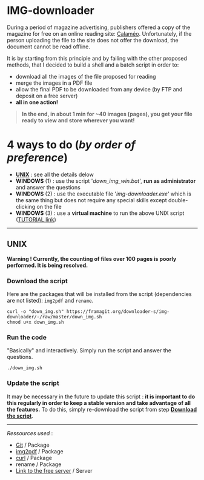 # IMG-downloader

During a period of magazine advertising, publishers offered a copy of the magazine for free on an online reading site: [Calaméo](https://calameo.com). Unfortunately, if the person uploading the file to the site does not offer the download, the document cannot be read offline.

It is by starting from this principle and by failing with the other proposed methods, that I decided to build a shell and a batch script in order to:
- download all the images of the file proposed for reading
- merge the images in a PDF file
- allow the final PDF to be downloaded from any device (by FTP and deposit on a free server)
- **all in one action!**

> **In the end, in about 1 min for ~40 images (pages), you get your file ready to view and store wherever you want!**

# 4 ways to do (*by order of preference*)
- **[UNIX](#unix)** : see all the details delow
- **WINDOWS** (1) : use the script '*down_img_win.bat*', **run as administrator** and answer the questions
- **WINDOWS** (2) : use the executable file '*img-downloader.exe*' which is the same thing but does not require any special skills except double-clicking on the file
- **WINDOWS** (3) : use a **virtual machine** to run the above UNIX script ([TUTORIAL link](https://medium.com/platform-engineer/how-to-install-debian-linux-on-virtualbox-with-guest-additions-778afa0ee7e0))

---

## UNIX
**Warning ! Currently, the counting of files over 100 pages is poorly performed. It is being resolved.**
### Download the script
Here are the packages that will be installed from the script (dependencies are not listed): `img2pdf` and `rename`.
```{bash}
curl -o "down_img.sh" https://framagit.org/downloader-s/img-downloader/-/raw/master/down_img.sh
chmod u+x down_img.sh
```
### Run the code
"Basically" and interactively. Simply run the script and answer the questions.
```{bash}
./down_img.sh
```
### Update the script
It may be necessary in the future to update this script : **it is important to do this regularly in order to keep a stable version and take advantage of all the features.** To do this, simply re-download the script from step **[Download the script](#download-the-script)**.

---

*Ressources used* :
- [Git](https://github.com/git/git) / Package
- [img2pdf](https://gitlab.mister-muffin.de/josch/img2pdf) / Package
- [curl](https://github.com/curl/curl) / Package
- rename / Package
- [Link to the free server](http://dl.free.fr) / Server
